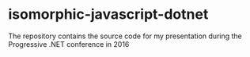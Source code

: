 # isomorphic-javascript-dotnet
The repository contains the source code for my presentation during the Progressive .NET conference in 2016
